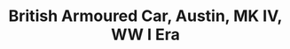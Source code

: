 ---
layout: product
title: "British Armoured Car, Austin, MK IV, WW I Era                                    "
price: "1400" 
desc: "1/72 Maketa"
img_path: "/assets/img/MBLTD72008.webp"
brand: "MasterBox"
available: false
special_offer: false
new: false
soon: false
cat: "010000"
subcat: "015300"
subsubcat: "0N/A"
sifra: "MBLTD72008"
popular: false
spec: false
---